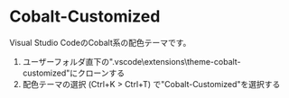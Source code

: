 # Cobalt-Customized

 Visual Studio CodeのCobalt系の配色テーマです。

1. ユーザーフォルダ直下の".vscode\extensions\theme-cobalt-customized"にクローンする
2. 配色テーマの選択 (Ctrl+K > Ctrl+T) で"Cobalt-Customized"を選択する
